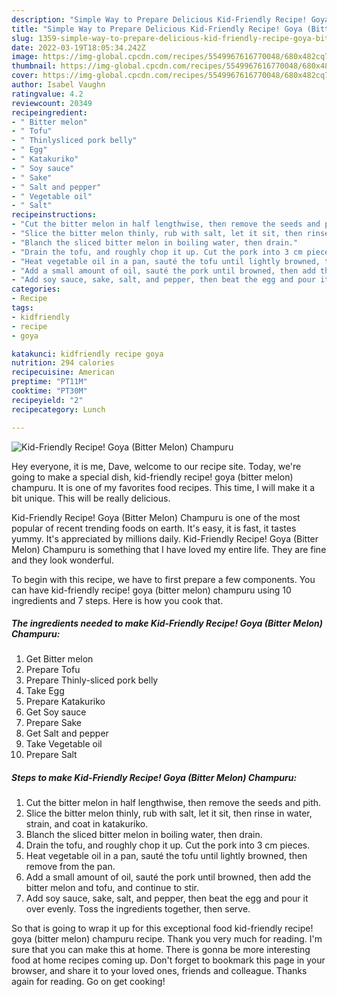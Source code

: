 ```yaml
---
description: "Simple Way to Prepare Delicious Kid-Friendly Recipe! Goya (Bitter Melon) Champuru"
title: "Simple Way to Prepare Delicious Kid-Friendly Recipe! Goya (Bitter Melon) Champuru"
slug: 1359-simple-way-to-prepare-delicious-kid-friendly-recipe-goya-bitter-melon-champuru
date: 2022-03-19T18:05:34.242Z
image: https://img-global.cpcdn.com/recipes/5549967616770048/680x482cq70/kid-friendly-recipe-goya-bitter-melon-champuru-recipe-main-photo.jpg
thumbnail: https://img-global.cpcdn.com/recipes/5549967616770048/680x482cq70/kid-friendly-recipe-goya-bitter-melon-champuru-recipe-main-photo.jpg
cover: https://img-global.cpcdn.com/recipes/5549967616770048/680x482cq70/kid-friendly-recipe-goya-bitter-melon-champuru-recipe-main-photo.jpg
author: Isabel Vaughn
ratingvalue: 4.2
reviewcount: 20349
recipeingredient:
- " Bitter melon"
- " Tofu"
- " Thinlysliced pork belly"
- " Egg"
- " Katakuriko"
- " Soy sauce"
- " Sake"
- " Salt and pepper"
- " Vegetable oil"
- " Salt"
recipeinstructions:
- "Cut the bitter melon in half lengthwise, then remove the seeds and pith."
- "Slice the bitter melon thinly, rub with salt, let it sit, then rinse in water, strain, and coat in katakuriko."
- "Blanch the sliced bitter melon in boiling water, then drain."
- "Drain the tofu, and roughly chop it up. Cut the pork into 3 cm pieces."
- "Heat vegetable oil in a pan, sauté the tofu until lightly browned, then remove from the pan."
- "Add a small amount of oil, sauté the pork until browned, then add the bitter melon and tofu, and continue to stir."
- "Add soy sauce, sake, salt, and pepper, then beat the egg and pour it over evenly. Toss the ingredients together, then serve."
categories:
- Recipe
tags:
- kidfriendly
- recipe
- goya

katakunci: kidfriendly recipe goya 
nutrition: 294 calories
recipecuisine: American
preptime: "PT11M"
cooktime: "PT30M"
recipeyield: "2"
recipecategory: Lunch

---
```



![Kid-Friendly Recipe! Goya (Bitter Melon) Champuru](https://img-global.cpcdn.com/recipes/5549967616770048/680x482cq70/kid-friendly-recipe-goya-bitter-melon-champuru-recipe-main-photo.jpg)

Hey everyone, it is me, Dave, welcome to our recipe site. Today, we're going to make a special dish, kid-friendly recipe! goya (bitter melon) champuru. It is one of my favorites food recipes. This time, I will make it a bit unique. This will be really delicious.



Kid-Friendly Recipe! Goya (Bitter Melon) Champuru is one of the most popular of recent trending foods on earth. It's easy, it is fast, it tastes yummy. It's appreciated by millions daily. Kid-Friendly Recipe! Goya (Bitter Melon) Champuru is something that I have loved my entire life. They are fine and they look wonderful.


To begin with this recipe, we have to first prepare a few components. You can have kid-friendly recipe! goya (bitter melon) champuru using 10 ingredients and 7 steps. Here is how you cook that.

<!--inarticleads1-->

##### The ingredients needed to make Kid-Friendly Recipe! Goya (Bitter Melon) Champuru:

1. Get  Bitter melon
1. Prepare  Tofu
1. Prepare  Thinly-sliced pork belly
1. Take  Egg
1. Prepare  Katakuriko
1. Get  Soy sauce
1. Prepare  Sake
1. Get  Salt and pepper
1. Take  Vegetable oil
1. Prepare  Salt




<!--inarticleads2-->

##### Steps to make Kid-Friendly Recipe! Goya (Bitter Melon) Champuru:

1. Cut the bitter melon in half lengthwise, then remove the seeds and pith.
1. Slice the bitter melon thinly, rub with salt, let it sit, then rinse in water, strain, and coat in katakuriko.
1. Blanch the sliced bitter melon in boiling water, then drain.
1. Drain the tofu, and roughly chop it up. Cut the pork into 3 cm pieces.
1. Heat vegetable oil in a pan, sauté the tofu until lightly browned, then remove from the pan.
1. Add a small amount of oil, sauté the pork until browned, then add the bitter melon and tofu, and continue to stir.
1. Add soy sauce, sake, salt, and pepper, then beat the egg and pour it over evenly. Toss the ingredients together, then serve.




So that is going to wrap it up for this exceptional food kid-friendly recipe! goya (bitter melon) champuru recipe. Thank you very much for reading. I'm sure that you can make this at home. There is gonna be more interesting food at home recipes coming up. Don't forget to bookmark this page in your browser, and share it to your loved ones, friends and colleague. Thanks again for reading. Go on get cooking!
